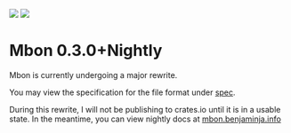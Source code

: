 [![](https://img.shields.io/crates/v/mbon.svg)][crates-io]
[![](https://img.shields.io/badge/docs-hello?label=0.3.0%2Bnightly)][Documentation]

[crates-io]: https://crates.io/crates/mbon
[Documentation]: https://mbon.benjaminja.info

# Mbon 0.3.0+Nightly

Mbon is currently undergoing a major rewrite. 

You may view the specification for the file format under [spec].

[spec]: spec/index.md

During this rewrite, I will not be publishing to crates.io until it is in a
usable state. In the meantime, you can view nightly docs at [mbon.benjaminja.info]

[mbon.benjaminja.info]: https://mbon.benjaminja.info/mbon/


